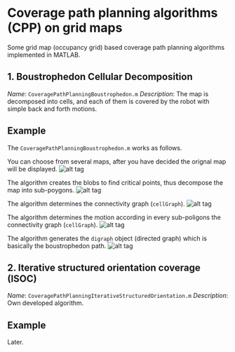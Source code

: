 # Coverage path planning algorithms (CPP) on grid maps

Some grid map (occupancy grid) based coverage path planning algorithms implemented in MATLAB.


## 1. Boustrophedon Cellular Decomposition 
*Name*: `CoveragePathPlanningBoustrophedon.m`
*Description*: The map is decomposed into cells, and each of them is covered by the robot with simple back and forth motions.


## Example
The `CoveragePathPlanningBoustrophedon.m` works as follows.

You can choose from several maps, after you have decided the orignal map will be displayed.
![alt tag](http://www.sze.hu/~herno/robotics/CoveragePathPlanBoustrophedon/Boustrophedon01.png)

The algorithm creates the blobs to find critical points, thus decompose the map into sub-poygons.
![alt tag](http://www.sze.hu/~herno/robotics/CoveragePathPlanBoustrophedon/Boustrophedon02.png)

The algorithm determines the connectivity graph (`cellGraph`).
![alt tag](http://www.sze.hu/~herno/robotics/CoveragePathPlanBoustrophedon/Boustrophedon03.png)

The algorithm determines the motion according in every sub-poligons the connectivity graph (`cellGraph`).
![alt tag](http://www.sze.hu/~herno/robotics/CoveragePathPlanBoustrophedon/Boustrophedon04.png)

The algorithm generates the `digraph` object (directed graph) which is basically the boustrophedon path.
![alt tag](http://www.sze.hu/~herno/robotics/CoveragePathPlanBoustrophedon/Boustrophedon05.png)


## 2. Iterative structured orientation coverage (ISOC)
*Name*: `CoveragePathPlanningIterativeStructuredOrientation.m`
*Description*: Own developed algorithm.


## Example
Later.

